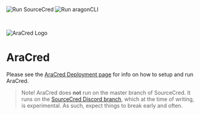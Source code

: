 ![Run SourceCred](https://github.com/aracred/AraCred/workflows/Run%20SourceCred/badge.svg)
![Run aragonCLI](https://github.com/aracred/AraCred/workflows/Run%20aragonCLI/badge.svg)

<br>

![AraCred Logo](https://avatars3.githubusercontent.com/u/63201387?s=200&v=4)

# AraCred

Please see the [AraCred Deployment page](https://aracred.github.io/website/docs/deploymentOverview/) for info on how to setup and run AraCred.

> Note! AraCred does **not** run on the master branch of SourceCred. It runs on the [SourceCred Discord branch](https://github.com/sourcecred/sourcecred/tree/discord), which at the time of writing, is experimental. As such, expect things to break early and often. 
